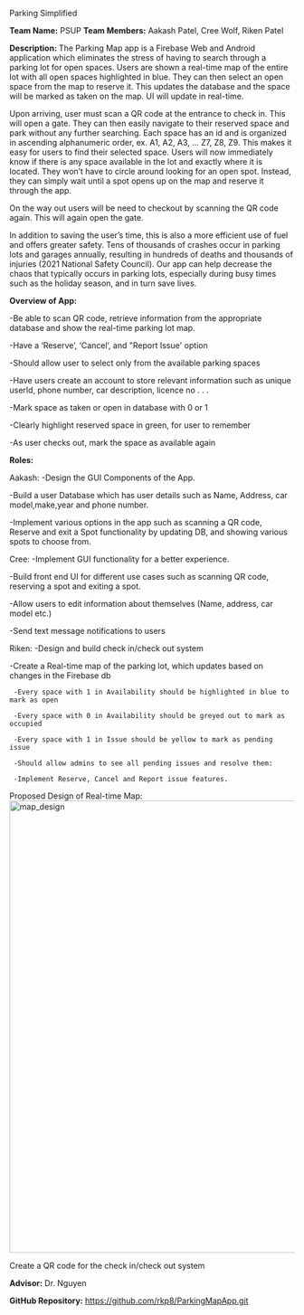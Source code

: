 Parking Simplified

<b>Team Name:</b> 
PSUP
<b>Team Members:</b>
Aakash Patel, Cree Wolf, Riken Patel

<b>Description: </b>
The Parking Map app is a Firebase Web and Android application which eliminates the stress of having to search through a parking lot for open spaces. Users are shown a real-time map of the entire lot with all open spaces highlighted in blue. They can then select an open space from the map to reserve it. This updates the database and the space will be marked as taken on the map. UI will update in real-time. 

Upon arriving, user must scan a QR code at the entrance to check in. This will open a gate. They can then easily navigate to their reserved space and park without any further searching. Each space has an id and is organized in ascending alphanumeric order, ex. A1, A2, A3, ... Z7, Z8, Z9. This makes it easy for users to find their selected space. Users will now immediately know if there is any space available in the lot and exactly where it is located. They won’t have to circle around looking for an open spot. Instead, they can simply wait until a spot opens up on the map and reserve it through the app. 

On the way out users will be need to checkout by scanning the QR code again. This will again open the gate.  

In addition to saving the user’s time, this is also a more efficient use of fuel and offers greater safety. Tens of thousands of crashes occur in parking lots and garages annually, resulting in hundreds of deaths and thousands of injuries (2021 National Safety Council). Our app can help decrease the chaos that typically occurs in parking lots, especially during busy times such as the holiday season, and in turn save lives.

<b>Overview of App:</b>

-Be able to scan QR code, retrieve information from the appropriate database and show the real-time parking lot map.

-Have a ‘Reserve’, ‘Cancel’, and "Report Issue' option  

-Should allow user to select only from the available parking spaces

-Have users create an account to store relevant information such as unique userId, phone number, car description, licence no . . .   

-Mark space as taken or open in database with 0 or 1 

-Clearly highlight reserved space in green, for user to remember

 -As user checks out, mark the space as available again

<b>Roles:</b>

Aakash:
  -Design the GUI Components of the App.
  
  -Build a user Database which has user details such as Name, Address, car model,make,year and phone number.
  
  -Implement various options in the app such as scanning a QR code, Reserve and exit a Spot functionality by updating DB, and showing various spots to choose from.

Cree:
  -Implement GUI functionality for a better experience.
  
  -Build front end UI for different use cases such as scanning QR code, reserving a spot and exiting a spot.  
  
  -Allow users to edit information about themselves (Name, address, car model etc.) 
  
  -Send text message notifications to users


Riken:
  -Design and build check in/check out system
  
  -Create a Real-time map of the parking lot, which updates based on changes in the Firebase db
  
     -Every space with 1 in Availability should be highlighted in blue to mark as open
     
     -Every space with 0 in Availability should be greyed out to mark as occupied 
     
     -Every space with 1 in Issue should be yellow to mark as pending issue
     
     -Should allow admins to see all pending issues and resolve them:
     
     -Implement Reserve, Cancel and Report issue features.
  
  Proposed Design of Real-time Map:
  <img width="800" alt="map_design" src="https://user-images.githubusercontent.com/60204834/110062788-eb57b880-7d37-11eb-8250-a93c4602c338.png">

  
   Create a QR code for the check in/check out system


<b>Advisor:</b> Dr. Nguyen

<b>GitHub Repository:</b> https://github.com/rkp8/ParkingMapApp.git
